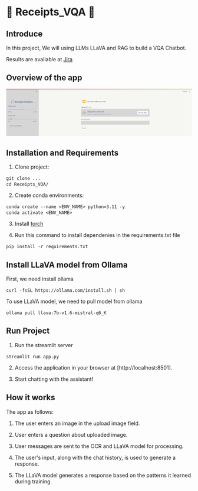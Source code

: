 # 💬 Receipts_VQA 📖

## Introduce

In this project, We will using LLMs LLaVA and RAG to build a VQA Chatbot.

Results are available at [Jira](https://inspire-lab.atlassian.net/jira/software/projects/AFT/boards/159?selectedIssue=AFT-76)

## Overview of the app

<div align="center"><img src="src/overview_chatbot.png" width="800"></div>

## Installation and Requirements

<!-- [ABSTRACT] -->

1. Clone project:

```shell
git clone ...
cd Receipts_VQA/
```

2. Create conda environments:

```shell
conda create --name <ENV_NAME> python=3.11 -y
conda activate <ENV_NAME>
```

3. Install [torch](https://pytorch.org/)

4. Run this command to install dependenies in the requirements.txt file

```shell
pip install -r requirements.txt
```

## Install LLaVA model from Ollama

First, we need install ollama 

```shell
curl -fsSL https://ollama.com/install.sh | sh
```

To use LLaVA model, we need to pull model from ollama 

```shell
ollama pull llava:7b-v1.6-mistral-q6_K
```

## Run Project

1. Run the streamlit server

``` shell
streamlit run app.py
```

2. Access the application in your browser at [http://localhost:8501].

3. Start chatting with the assistant!

## How it works
The app as follows:

1. The user enters an image in the upload image field.

2. User enters a question about uploaded image.

2. User messages are sent to the OCR and LLaVA model for processing.

3. The user's input, along with the chat history, is used to generate a response.

4. The LLaVA model generates a response based on the patterns it learned during training.
